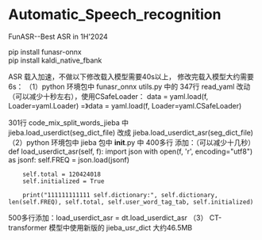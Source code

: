 # Automatic_Speech_recognition
FunASR--Best ASR in 1H'2024


pip install funasr-onnx  
pip install kaldi_native_fbank


ASR 载入加速，不做以下修改载入模型需要40s以上， 修改完载入模型大约需要6s：
（1）python 环境包中 funasr_onnx utils.py 中的 
347行  read_yaml 改动（可以减少十秒左右），使用CSafeLoader：
data = yaml.load(f, Loader=yaml.Loader) =》data = yaml.load(f, Loader=yaml.CSafeLoader)

301行  code_mix_split_words_jieba 中  
jieba.load_userdict(seg_dict_file) 改成 jieba.load_userdict_asr(seg_dict_file)
（2）python 环境包中 jieba 包中  __init__.py 中 400多行 添加：（可以减少十几秒）
    def load_userdict_asr(self, f):
        import json
        with open(f, 'r', encoding="utf8") as jsonf:
            self.FREQ = json.load(jsonf)

        self.total = 120424018
        self.initialized = True
        
        print("111111111111 self.dictionary:", self.dictionary,  len(self.FREQ), self.total, self.user_word_tag_tab, self.initialized)
500多行添加：load_userdict_asr = dt.load_userdict_asr
（3） CT-transformer 模型中使用新版的 jieba_usr_dict  大约46.5MB
